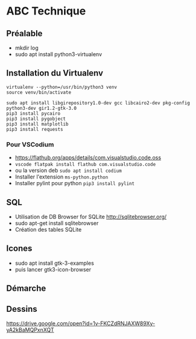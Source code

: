 # ABC Technique

## Préalable
- mkdir log
- sudo apt install python3-virtualenv

## Installation du Virtualenv
```shell
virtualenv --python=/usr/bin/python3 venv
source venv/bin/activate

sudo apt install libgirepository1.0-dev gcc libcairo2-dev pkg-config python3-dev gir1.2-gtk-3.0
pip3 install pycairo
pip3 install pygobject
pip3 install matplotlib
pip3 install requests
```
### Pour VSCodium
- https://flathub.org/apps/details/com.visualstudio.code.oss
- ```vscode flatpak install flathub com.visualstudio.code```
- ou la version deb ```sudo apt install codium```
- Installer l'extension ```ms-python.python```
- Installer pylint pour python ```pip3 install pylint```

## SQL
- Utilisation de DB Browser for SQLite http://sqlitebrowser.org/
- sudo apt-get install sqlitebrowser
- Création des tables SQLite

## Icones
- sudo apt install gtk-3-examples
- puis lancer gtk3-icon-browser

## Démarche

## Dessins
https://drive.google.com/open?id=1v-FKCZdRNJAXW89Xy-yA2kBaMQPxnXQT

